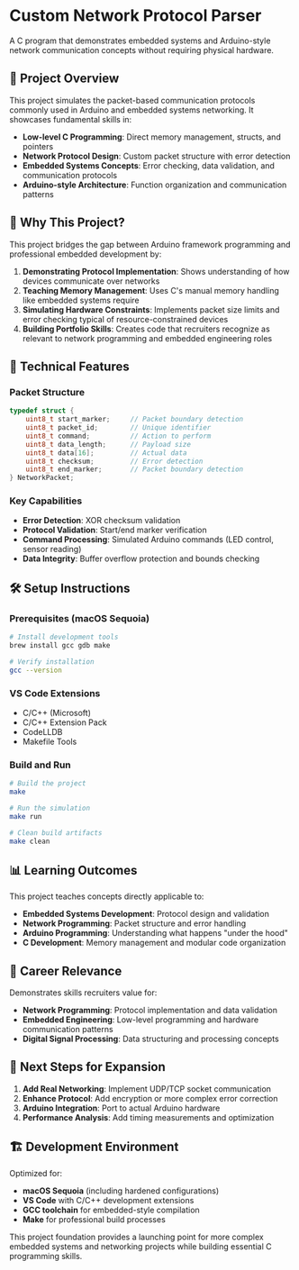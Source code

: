 # Custom Network Protocol Parser

A C program that demonstrates embedded systems and Arduino-style network communication concepts without requiring physical hardware.

## 🎯 Project Overview

This project simulates the packet-based communication protocols commonly used in Arduino and embedded systems networking. It showcases fundamental skills in:

- **Low-level C Programming**: Direct memory management, structs, and pointers
- **Network Protocol Design**: Custom packet structure with error detection
- **Embedded Systems Concepts**: Error checking, data validation, and communication protocols
- **Arduino-style Architecture**: Function organization and communication patterns

## 🚀 Why This Project?

This project bridges the gap between Arduino framework programming and professional embedded development by:

1. **Demonstrating Protocol Implementation**: Shows understanding of how devices communicate over networks
2. **Teaching Memory Management**: Uses C's manual memory handling like embedded systems require  
3. **Simulating Hardware Constraints**: Implements packet size limits and error checking typical of resource-constrained devices
4. **Building Portfolio Skills**: Creates code that recruiters recognize as relevant to network programming and embedded engineering roles

## 🔧 Technical Features

### Packet Structure
```c
typedef struct {
    uint8_t start_marker;     // Packet boundary detection
    uint8_t packet_id;        // Unique identifier
    uint8_t command;          // Action to perform
    uint8_t data_length;      // Payload size
    uint8_t data[16];         // Actual data
    uint8_t checksum;         // Error detection
    uint8_t end_marker;       // Packet boundary detection
} NetworkPacket;
```

### Key Capabilities
- **Error Detection**: XOR checksum validation
- **Protocol Validation**: Start/end marker verification  
- **Command Processing**: Simulated Arduino commands (LED control, sensor reading)
- **Data Integrity**: Buffer overflow protection and bounds checking

## 🛠 Setup Instructions

### Prerequisites (macOS Sequoia)
```bash
# Install development tools
brew install gcc gdb make

# Verify installation
gcc --version
```

### VS Code Extensions
- C/C++ (Microsoft)
- C/C++ Extension Pack
- CodeLLDB
- Makefile Tools

### Build and Run
```bash
# Build the project
make

# Run the simulation
make run

# Clean build artifacts
make clean
```

## 📊 Learning Outcomes

This project teaches concepts directly applicable to:

- **Embedded Systems Development**: Protocol design and validation
- **Network Programming**: Packet structure and error handling
- **Arduino Programming**: Understanding what happens "under the hood"
- **C Development**: Memory management and modular code organization

## 🎯 Career Relevance

Demonstrates skills recruiters value for:
- **Network Programming**: Protocol implementation and data validation
- **Embedded Engineering**: Low-level programming and hardware communication patterns
- **Digital Signal Processing**: Data structuring and processing concepts

## 🔄 Next Steps for Expansion

1. **Add Real Networking**: Implement UDP/TCP socket communication
2. **Enhance Protocol**: Add encryption or more complex error correction
3. **Arduino Integration**: Port to actual Arduino hardware
4. **Performance Analysis**: Add timing measurements and optimization

## 🏗 Development Environment

Optimized for:
- **macOS Sequoia** (including hardened configurations)
- **VS Code** with C/C++ development extensions
- **GCC toolchain** for embedded-style compilation
- **Make** for professional build processes

This project foundation provides a launching point for more complex embedded systems and networking projects while building essential C programming skills.
